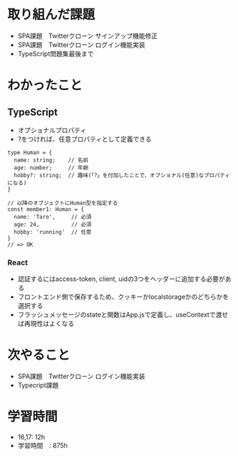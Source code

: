 # 取り組んだ課題
- SPA課題　Twitterクローン サインアップ機能修正
- SPA課題　Twitterクローン ログイン機能実装
- TypeScript問題集最後まで
# わかったこと
## TypeScript
- オプショナルプロパティ
- ?をつければ、任意プロパティとして定義できる
```
type Human = {
  name: string;    // 名前
  age: number;     // 年齢
  hobby?: string;  // 趣味(「?」を付加したことで、オプショナル(任意)なプロパティになる)
}

// 以降のオブジェクトにHuman型を指定する
const member1: Human = {
  name: 'Taro',     // 必須
  age: 24,          // 必須
  hobby: 'running'  // 任意
}
// => OK
```
### React
- 認証するにはaccess-token, client, uidの3つをヘッダーに追加する必要がある
- フロントエンド側で保存するため、クッキーかlocalstorageかのどちらかを選択する
- フラッシュメッセージのstateと関数はApp.jsで定義し、useContextで渡せば再現性はよくなる
# 次やること
- SPA課題　Twitterクローン ログイン機能実装
- Typecript課題
# 学習時間
- 16,17: 12h
- 学習時間　: 875h

